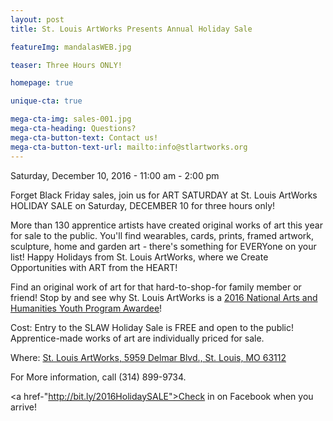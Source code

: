 ```yaml
---
layout: post
title: St. Louis ArtWorks Presents Annual Holiday Sale

featureImg: mandalasWEB.jpg

teaser: Three Hours ONLY!

homepage: true

unique-cta: true

mega-cta-img: sales-001.jpg
mega-cta-heading: Questions?
mega-cta-button-text: Contact us!
mega-cta-button-text-url: mailto:info@stlartworks.org
---
```

Saturday, December 10, 2016 - 11:00 am - 2:00 pm

Forget Black Friday sales, join us for ART SATURDAY at St. Louis ArtWorks HOLIDAY SALE on Saturday, DECEMBER 10 for three hours only! 

More than 130 apprentice artists have created original works of art this year for sale to the public. You'll find wearables, cards, prints, framed artwork, sculpture, home and garden art - there's something for EVERYone on your list! Happy Holidays from St. Louis ArtWorks, where we Create Opportunities with ART from the HEART! 

Find an original work of art for that hard-to-shop-for family member or friend! Stop by and see why St. Louis ArtWorks is a <a href="http://bit.ly/NAHYP2016">2016 National Arts and Humanities Youth Program Awardee</a>! 

Cost: Entry to the SLAW Holiday Sale is FREE and open to the public! 
Apprentice-made works of art are individually priced for sale.

Where: <a href="https://www.google.com/maps/place/St.+Louis+ArtWorks/@38.655131,-90.2949377,17z/data=!3m1!4b1!4m5!3m4!1s0x87d8b4a4642d1825:0x58170a2e3ba600e1!8m2!3d38.655131!4d-90.292749">St. Louis ArtWorks, 5959 Delmar Blvd., St. Louis, MO 63112</a>

For More information, call (314) 899-9734. 

<a href-"http://bit.ly/2016HolidaySALE">Check in on Facebook when you arrive!</a>

